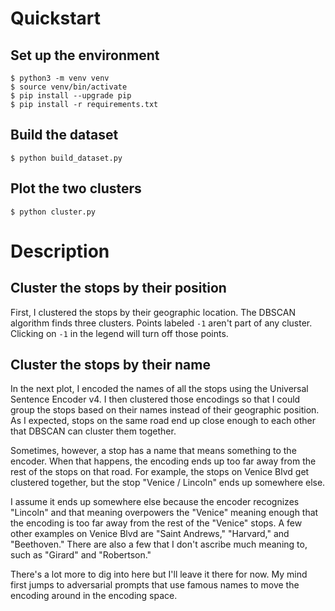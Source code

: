 # Quickstart

## Set up the environment
```shell
$ python3 -m venv venv
$ source venv/bin/activate
$ pip install --upgrade pip
$ pip install -r requirements.txt
```

## Build the dataset
```shell
$ python build_dataset.py
```

## Plot the two clusters
```shell
$ python cluster.py
```

# Description
## Cluster the stops by their position
First, I clustered the
stops by their geographic location.
The DBSCAN algorithm finds three clusters.
Points labeled `-1` aren't part of any cluster.
Clicking on `-1` in the legend will turn off those points.


## Cluster the stops by their name
In the next plot, I encoded the names of all the stops using the Universal Sentence Encoder v4.
I then clustered those encodings so that I could group the stops based on their names
instead of their geographic position.
As I expected, stops on the same road end up close enough to each other that DBSCAN can cluster them together.


Sometimes, however, a stop has a name that means something to the encoder.
When that happens, the encoding ends up too far away from the rest of the stops on that road.
For example, the stops on Venice Blvd get clustered together,
but the stop "Venice / Lincoln" ends up somewhere else.

I assume it ends up somewhere else because the encoder recognizes "Lincoln"
and that meaning overpowers the "Venice" meaning enough that the encoding
is too far away from the rest of the "Venice" stops.
A few other examples on Venice Blvd are "Saint Andrews," "Harvard," and "Beethoven."
There are also a few that I don't ascribe much meaning to, such as "Girard" and "Robertson."


There's a lot more to dig into here but I'll leave it there for now.
My mind first jumps to adversarial prompts that use famous names to move the encoding
around in the encoding space.

